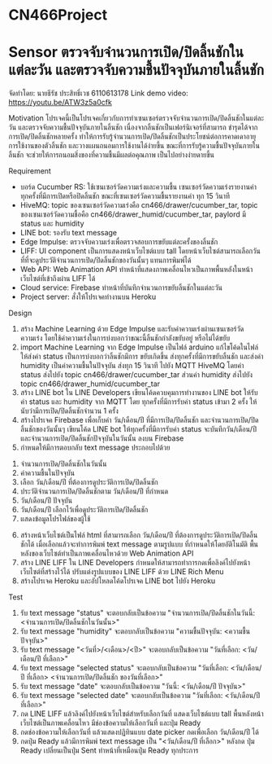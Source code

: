 # CN466Project

# Sensor ตรวจจับจำนวนการเปิด/ปิดลิ้นชักในแต่ละวัน และตรวจจับความชื้นปัจจุบันภายในลิ้นชัก

จัดทำโดย: นายธีรัช ประสิทธิ์เวช 6110613178
Link demo video: https://youtu.be/ATW3z5a0cfk

Motivation
โปรเจคนี้เป็นโปรเจคเกี่ยวกับการทำเซนเซอร์ตรวจจับจำนวนการเปิด/ปิดลิ้นชักในแต่ละวัน และตรวจจับความชื้นปัจจุบันภายในลิ้นชัก เนื่องจากลิ้นชักเป็นเฟอร์นิเจอร์ที่สามารถ
ชำรุดได้จากการเปิด/ปิดลิ้นชักหลายครั้ง ทำให้การรับรู้จำนวนการเปิด/ปิดลิ้นชักเป็นประโยชน์ต่อการคาดเดาอายุการใช้งานของตัวลิ้นชัก และวางแผนถนอมการใช้งานได้ง่ายขึ้น
ขณะที่การรับรู้ความชื้นปัจจุบันภายในลิ้นชัก จะช่วยให้การถนอมสิ่งของที่ความชื้นมีผลต่อคุณภาพ เป็นไปอย่างง่ายดายขึ้น

Requirement
- บอร์ด Cucumber RS: ใช้เซนเซอร์วัดความเร่งและความชื้น เซนเซอร์วัดความเร่งรายงานค่าทุกครั้งที่มีการเปิดหรือปิดลิ้นชัก ขณะที่เซนเซอร์วัดความชื้นรายงานค่า
ทุก 15 วินาที
- HiveMQ: topic ของเซนเซอร์วัดความเร่งคือ cn466/drawer/cucumber_tar, topic ของเซนเซอร์วัดความชื้อคือ
cn466/drawer_humid/cucumber_tar, paylord มี status และ humidity
- LINE bot: รองรับ text message
- Edge Impulse: ตรวจจับความเร่งเพื่อตรวจสอบการขยับแต่ละครั้งของลิ้นชัก
- LIFF: UI component เป็นการแสดงหน้าเว็บไซต์แบบ tall โดยหน้าเว็บไซต์สามารถเลือกวันที่ที่จะดูประวัติจำนวนการเปิด/ปิดลิ้นชักของวันนั้นๆ
แทนการพิมพ์ได้
- Web API: Web Animation API ทำหน้าที่แสดงภาพเคลื่อนไหวเป็นภาพพื้นหลังในหน้าเว็บไซต์ที่เข้าถึงผ่าน LIFF ได้
- Cloud service: Firebase ทำหน้าที่บันทึกจำนวนการขยับลิ้นชักในแต่ละวัน
- Project server: สั่งให้โปรเจคทำงานบน Heroku

Design
1. สร้าง Machine Learning ด้วย Edge Impulse และรับค่าความเร่งผ่านเซนเซอร์วัดความเร่ง โดยใช้ค่าความเร่งในการบ่งบอกว่าขณะนี้ลิ้นชักกำลังขยับอยู่
หรือไม่ได้ขยับ
2. import Machine Learning จาก Edge Impulse เป็นไฟล์ arduino แก้ไขโค้ดในไฟล์ให้ส่งค่า status เป็นการบ่งบอกว่าลิ้นชักมีการ
ขยับเกิดขึ้น ส่งทุกครั้งที่มีการขยับลิ้นชัก และส่งค่า humidity เป็นค่าความชื้นในปัจจุบัน ส่งทุก 15 วินาที ไปยัง MQTT HiveMQ โดยค่า status ส่งไปยัง
topic cn466/drawer/cucumber_tar ส่วนค่า humidity ส่งไปยัง topic cn466/drawer_humid/cucumber_tar
3. สร้าง LINE bot ใน LINE Developers เขียนโค้ดควบคุมการทำงานของ LINE bot ให้รับค่า status และ humidity จาก MQTT โดย
ทุกครั้งที่มีการรับค่า status เข้ามา 2 ครั้ง ให้นับว่ามีการเปิด/ปิดลิ้นชักจำนวน 1 ครั้ง
4. สร้างโปรเจค Firebase เพื่อเก็บค่า วัน/เดือน/ปี ที่มีการเปิด/ปิดลิ้นชัก และจำนวนการเปิด/ปิดลิ้นชักของวันนั้นๆ เขียนโค้ด LINE bot ให้ทุกครั้งที่มีการรับค่า
status จะบันทึกวัน/เดือน/ปี และจำนวนการเปิด/ปิดลิ้นชักปัจจุบันในวันนั้น ลงบน Firebase
5. กำหนดให้มีการตอบกลับ text message ประกอบไปด้วย
1) จำนวนการเปิด/ปิดลิ้นชักในวันนั้น
2) ค่าความชื้นในปัจจุบัน
3) เลือก วัน/เดือน/ปี ที่ต้องการดูประวัติการเปิด/ปิดลิ้นชัก
4) ประวัติจำนวนการเปิด/ปิดลิ้นชักตาม วัน/เดือน/ปี ที่กำหนด
5) วัน/เดือน/ปี ปัจจุบัน
6) วัน/เดือน/ปี เลือกไว้เพื่อดูประวัติการเปิด/ปิดลิ้นชัก
7) แสดงข้อมูลโปรไฟล์ของผู้ใช้
6. สร้างหน้าเว็บไซต์เป็นไฟล์ html ที่สามารถเลือก วัน/เดือน/ปี ที่ต้องการดูประวัติการเปิด/ปิดลิ้นชักได้ เมื่อเลือกแล้วจะทำการพิมพ์ text message ตามรูปแบบ
ที่กำหนดให้โดยอัติโนมัติ พื้นหลังของเว็บไซต์ทำเป็นภาพเคลื่อนไหวด้วย Web Animation API
7. สร้าง LINE LIFF ใน LINE Developers กำหนดให้สามารถทำการกดเพื่อลิงค์ไปยังหน้าเว็บไซต์ที่สร้างไว้ได้ ปรับแต่งรูปแบบของ LINE LIFF ด้วย
LINE Rich Menu
8. สร้างโปรเจค Heroku และอัปโหลดโค้ดโปรเจค LINE bot ไปยัง Heroku

Test
1. รับ text message "status" จะตอบกลับเป็นข้อความ "จำนวนการเปิด/ปิดลิ้นชักในวันนี้: <จำนวนการเปิด/ปิดลิ้นชักในวันนั้น>"
2. รับ text message "humidity" จะตอบกลับเป็นข้อความ "ความชื้นปัจจุบัน: <ความชื้นปัจจุบัน>"
3. รับ text message "<วันที่>/<เดือน>/<ปี>" จะตอบกลับเป็นข้อความ "วันที่เลือก: <วัน/เดือน/ปี ที่เลือก>"
4. รับ text message "selected status" จะตอบกลับเป็นข้อความ
"วันที่เลือก: <วัน/เดือน/ปี ที่เลือก>
<จำนวนการเปิด/ปิดลิ้นชัก ของวันที่เลือก>"
5. รับ text message "date" จะตอบกลับเป็นข้อความ "วันนี้: <วัน/เดือน/ปี ปัจจุบัน>"
6. รับ text message "selected date" จะตอบกลับเป็นข้อความ "วันที่เลือก: <วัน/เดือน/ปี ที่เลือก>"
7. กด LINE LIFF แล้วลิงค์ไปยังหน้าเว็บไซต์สำหรับเลือกวันที่ แสดงเว็บไซต์แบบ tall พื้นหลังหน้าเว็บไซต์เป็นภาพเคลื่อนไหว มีช่องข้อความให้เลือกวันที่
และปุ่ม Ready
8. กดช่องข้อความให้เลือกวันที่ แล้วแสดงปฏิทินแบบ date picker กดเพื่อเลือก วัน/เดือน/ปี ได้
9. กดปุ่ม Ready แล้วมีการพิมพ์ text message เป็น "<วัน/เดือน/ปี ที่เลือก>" หลังกด ปุ่ม Ready เปลี่ยนเป็นปุ่ม Sent ทำหน้าที่เหมือนปุ่ม Ready ทุกประการ
